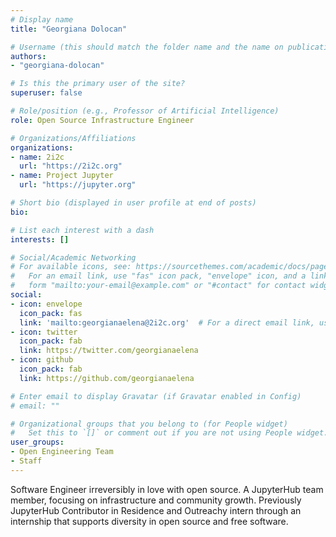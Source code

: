 ```yaml
---
# Display name
title: "Georgiana Dolocan"

# Username (this should match the folder name and the name on publications)
authors:
- "georgiana-dolocan"

# Is this the primary user of the site?
superuser: false

# Role/position (e.g., Professor of Artificial Intelligence)
role: Open Source Infrastructure Engineer

# Organizations/Affiliations
organizations:
- name: 2i2c
  url: "https://2i2c.org"
- name: Project Jupyter
  url: "https://jupyter.org"

# Short bio (displayed in user profile at end of posts)
bio:

# List each interest with a dash
interests: []

# Social/Academic Networking
# For available icons, see: https://sourcethemes.com/academic/docs/page-builder/#icons
#   For an email link, use "fas" icon pack, "envelope" icon, and a link in the
#   form "mailto:your-email@example.com" or "#contact" for contact widget.
social:
- icon: envelope
  icon_pack: fas
  link: 'mailto:georgianaelena@2i2c.org'  # For a direct email link, use "mailto:test@example.org".
- icon: twitter
  icon_pack: fab
  link: https://twitter.com/georgianaelena
- icon: github
  icon_pack: fab
  link: https://github.com/georgianaelena

# Enter email to display Gravatar (if Gravatar enabled in Config)
# email: ""

# Organizational groups that you belong to (for People widget)
#   Set this to `[]` or comment out if you are not using People widget.
user_groups:
- Open Engineering Team
- Staff
---
```


Software Engineer irreversibly in love with open source. A JupyterHub team member, focusing on infrastructure and community growth. Previously JupyterHub Contributor in Residence and Outreachy intern through an internship that supports diversity in open source and free software.
